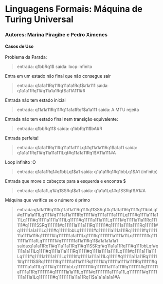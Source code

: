 # Linguagens Formais: Máquina de Turing Universal
### Autores: Marina Piragibe e Pedro Ximenes
#### Casos de Uso

Problema da Parada:
 > entrada: q1bbRq1$
 > saída: loop infinito

Entra em um estado não final que não consegue sair
> entrada: q1a1a11Rq11#q11a1a1Rqf$a1a111
> saída: q1a1a11Rq11#q11a1a1Rqf$a11A111#R

Entrada não tem estado inicial
> entrada: q11a1a11Rq11#q11a1a1Rqf$a1a111
> saída: A MTU rejeita

Entrada não tem estado final nem transição equivalente:
 > entrada: q1bbRq11$
 > saída: q1bbRq11$bA#R

Entrada perfeita!
> entrada: q1a1a11Rq11#q11a11a111Lqf#q11a1a11Rq1$a1a11
> saída: q1a1a11Rq11#q11a11a111Lqf#q11a1a11Rq1$A11a111#A

Loop infinito :O 
> entrada: q1a1a1Rq1#q1bbLq1$a1
> saída: q1a1a1Rq1#q1bbLq1$A1 (infinito)

Entrada que move o cabeçote para a esquerda e encontra $
> entrada: q1a1a1Lq1#q1SSRqf$a1
> saída: q1a1a1Lq1#q1SSRqf$A1#A

Máquina que verifica se o número é primo
>entrada:q1a1a11Rq11#q11a11a11Rq11#q11SSRqf#q11a1a11Rq111#q111bbLqf#q111a1a111Lq1111#q1111a11a1111Rq11111#q1111a1111a1111Lq1111#q1111a111a111Lq1111#q11111a1111a1111Lq11111#q11111a111a111Lq11111#q11111a11a11Rq111111#q11111SSRq1111111#q111111a111a111Rq111111#q111111a1111a1111Rq111111#q111111a1a111Lq1111#q111111bbLq11111111#q1111111a111a111Rq1111111#q1111111a1111a11Rq1111111#q1111111a1a111Lq1111#q11111111a1111a11Lq11111111#q11111111a111a1Lq11111111#q11111111a11a11Rq11$a1a1a1a1a1
>saída:q1a1a11Rq11#q11a11a11Rq11#q11SSRqf#q11a1a11Rq111#q111bbLqf#q111a1a111Lq1111#q1111a11a1111Rq11111#q1111a1111a1111Lq1111#q1111a111a111Lq1111#q11111a1111a1111Lq11111#q11111a111a111Lq11111#q11111a11a11Rq111111#q11111SSRq1111111#q111111a111a111Rq111111#q111111a1111a1111Rq111111#q111111a1a111Lq1111#q111111bbLq11111111#q1111111a111a111Rq1111111#q1111111a1111a11Rq1111111#q1111111a1a111Lq1111#q11111111a1111a11Lq11111111#q11111111a111a1Lq11111111#q11111111a11a11Rq11$a1a1a1a1a1#A
